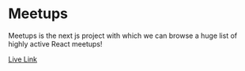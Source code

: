 # Meetups

Meetups is the next js project with which we can browse a huge list of highly active React meetups!

[Live Link](https://meetups-kappa-ruddy.vercel.app/)
